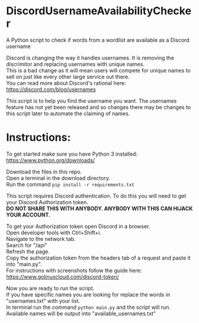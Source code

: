 # DiscordUsernameAvailabilityChecker
A Python script to check if words from a wordlist are available as a Discord username

Discord is changing the way it handles usernames. It is removing the discrimitor and replacing usernames with unique names.  
This is a bad change as it will mean users will compete for unique names to sell on just like every other large service out there.  
You can read more about Discord's rational here: https://discord.com/blog/usernames  

This script is to help you find the username you want. The usernames feature has not yet been released and so changes 
there may be changes to this script later to automate the claiming of names.

# Instructions:

To get started make sure you have Python 3 installed: https://www.python.org/downloads/

Download the files in this repo.  
Open a terminal in the download directory.  
Run the command `pip install -r requirements.txt`

This script requires Discord authentication. To do this you will need to get your Discord Authorization token.  
**DO NOT SHARE THIS WITH ANYBODY. ANYBODY WITH THIS CAN HIJACK YOUR ACCOUNT.**  

To get your Authorization token open Discord in a browser.  
Open developer tools with Ctrl+Shift+i.  
Navigate to the network tab.  
Search for "/api"  
Refresh the page.  
Copy the authorization token from the headers tab of a request and paste it into "main.py".  
For instructions with screenshots follow the guide here: https://www.golinuxcloud.com/discord-token/

Now you are ready to run the script.  
If you have specific names you are looking for replace the words in "usernames.txt" with your list.  
In terminal run the command `python main.py` and the script will run.  
Available names will be output into "available_usernames.txt"
